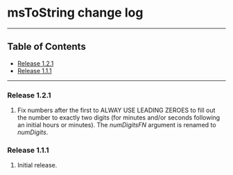 # msToString change log
---

## Table of Contents

* [Release 1.2.1](#release-121)
* [Release 1.1.1](#release-111)
---

### Release 1.2.1

1. Fix numbers after the first to ALWAY USE LEADING ZEROES to fill out the number to exactly two digits (for minutes and/or seconds following an initial hours or minutes). The *numDigitsFN* argument is renamed to *numDigits*.

### Release 1.1.1

1. Initial release.
